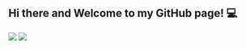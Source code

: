 ## Hi there and Welcome to my GitHub page! 💻

[<img src="https://static.vecteezy.com/system/resources/previews/018/910/721/non_2x/linkedin-logo-linkedin-symbol-linkedin-icon-free-free-vector.jpg">](https://www.linkedin.com/in/ionut-miron/) [<img src="https://www.npmjs.com/npm-avatar/eyJhbGciOiJIUzI1NiIsInR5cCI6IkpXVCJ9.eyJhdmF0YXJVUkwiOiJodHRwczovL3MuZ3JhdmF0YXIuY29tL2F2YXRhci9mY2RhNDM4NTI2MDg2MjZmZTQ2ZDdmZDQzMTQ1NzY2ZT9zaXplPTQ5NiZkZWZhdWx0PXJldHJvIn0.l-5iyLZMhxA8NPM6apqba6oCeJ4p8f63d6aVep6utAI">](https://www.freecodecamp.org/John07mrn)


<!--
**John07mrn/John07mrn** is a ✨ _special_ ✨ repository because its `README.md` (this file) appears on your GitHub profile.

Here are some ideas to get you started:

- 🔭 I’m currently working on ...
- 🌱 I’m currently learning ...
- 👯 I’m looking to collaborate on ...
- 🤔 I’m looking for help with ...
- 💬 Ask me about ...
- 📫 How to reach me: ...
- 😄 Pronouns: ...
- ⚡ Fun fact: ...
-->
